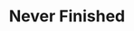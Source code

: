---
pid: PT33
title: Never Finished
location_transcription: For Skatepark
zipcode: '19107'
outside_phl: 
neighborhood: Washington Square West,Avenue of The Arts,Midtown Village,Chinatown
age: '31'
age_range: 30-39
instagram: 
image_file_name: PT_33.jpg
proposal_transcription: Monument of halfpipe barely constructed but with skates on
  the finished parts and builders on the non-finished parts
topic: Industrial,Sports,Youth
topic_summary: 0, 0, 0
type: Park
keywords_other: 
credit: James Tur
image_labels: Half-finished halfpipe with builders and skaters
twitter: 
facebook: 
permalink: "/monuments/pt33/"
layout: item-page
---